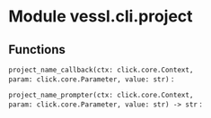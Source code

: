 Module vessl.cli.project
========================

Functions
---------

    
`project_name_callback(ctx: click.core.Context, param: click.core.Parameter, value: str)`
:   

    
`project_name_prompter(ctx: click.core.Context, param: click.core.Parameter, value: str) ‑> str`
:
